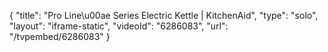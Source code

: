 {
    "title": "Pro Line\u00ae Series Electric Kettle | KitchenAid",
    "type": "solo",
    "layout": "iframe-static",
    "videoId": "6286083",
    "url": "\/tvpembed\/6286083"
}